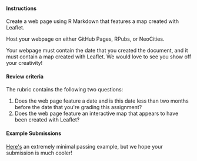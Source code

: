 #### Instructions

Create a web page using R Markdown that features a map created with Leaflet. 

Host your webpage on either GitHub Pages, RPubs, or NeoCities.

Your webpage must contain the date that you created the document, and it must contain a map created with Leaflet. We would love to see you show off your creativity! 

#### Review criteria

The rubric contains the following two questions:

1. Does the web page feature a date and is this date less than two months before the date that you're grading this assignment?
2. Does the web page feature an interactive map that appears to have been created with Leaflet?

#### Example Submissions
 
<a href="https://seankross.neocities.org/week2.html">Here's</a> an extremely minimal passing example, but we hope your submission is much cooler!
